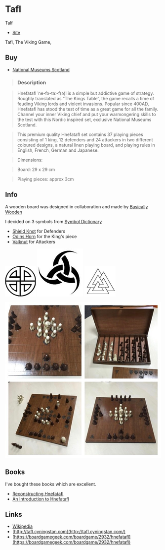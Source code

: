 # Tafl

Talf

- [Site](http://alexhedley.github.io/talf/)

Tafl, The Viking Game,

## Buy

- [National Museums Scotland](http://shop.nms.ac.uk/collections/toys-games-games-chess/products/the-viking-game-hnefatafl)

> ### Description

> Hnefatafl ˈne-fə-taː-f(ə)l is a simple but addictive game of strategy. Roughly translated as “The Kings Table”, the game recalls a time of feuding Viking lords and violent invasions. Popular since 400AD, Hnefatafl has stood the test of time as a great game for all the family. Channel your inner Viking chief and put your warmongering skills to the test with this Nordic inspired set, exclusive National Museums Scotland.

> This premium quality Hnefatafl set contains 37 playing pieces consisting of 1 king, 12 defenders and 24 attackers in two different coloured designs, a natural linen playing board, and playing rules in English, French, German and Japanese.

> Dimensions:

> Board: 29 x 29 cm

> Playing pieces: approx 3cm

## Info

A wooden board was designed in collaboration and made by [Basically Wooden](http://www.basicallywooden.co.uk/)

I decided on 3 symbols from [Symbol Dictionary](http://symboldictionary.net/?page_id=703)

- [Shield Knot](http://symboldictionary.net/?p=146) for Defenders
- [Odins Horn](http://symboldictionary.net/?p=714) for the King's piece
- [Valknut](http://symboldictionary.net/?p=741) for Attackers

![Shield Knot](images/shieldknot.jpg "Shield Knot")
![Odins Horn](images/triplehorn.jpg "Odins Horn")
![Valknut](images/valknut.jpg "Valknut")

![Tafl Board](images/Tafl_board.jpg "Tafl Board")

## Books

I've bought these books which are excellent.

- [Reconstructing Hnefatafl](https://www.amazon.co.uk/Reconstructing-Hnefatafl-Damian-Walker/dp/1291730788/)
- [An Introduction to Hnefatafl](https://www.amazon.co.uk/Introduction-Hnefatafl-Damian-Gareth-Walker/dp/1326372335/)

## Links

- [Wikipedia](https://en.wikipedia.org/wiki/Tafl_games)
- [http://tafl.cyningstan.com](http://tafl.cyningstan.com/)
- [https://boardgamegeek.com/boardgame/2932/hnefatafl](https://boardgamegeek.com/boardgame/2932/hnefatafl)
